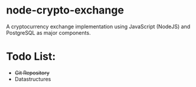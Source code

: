 # node-crypto-exchange
A cryptocurrency exchange implementation using JavaScript (NodeJS) and PostgreSQL as major components.


Todo List:
==========

+ ~~Git Repository~~
+ Datastructures
